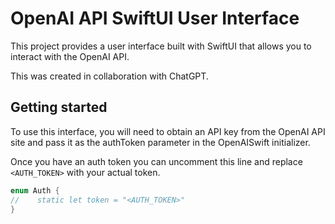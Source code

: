 # OpenAI API SwiftUI User Interface

This project provides a user interface built with SwiftUI that allows you to interact with the OpenAI API.

This was created in collaboration with ChatGPT.

## Getting started

To use this interface, you will need to obtain an API key from the OpenAI API site and pass it as the authToken parameter in the OpenAISwift initializer.

Once you have an auth token you can uncomment this line and replace `<AUTH_TOKEN>` with your actual token.

```swift
enum Auth {
//    static let token = "<AUTH_TOKEN>"
}
```
